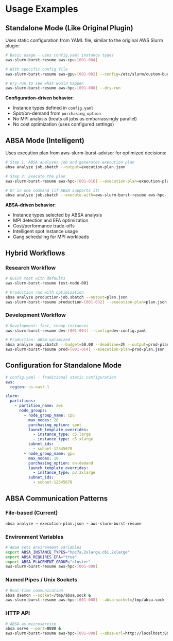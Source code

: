# Usage Examples

## Standalone Mode (Like Original Plugin)

Uses static configuration from YAML file, similar to the original AWS Slurm plugin:

```bash
# Basic usage - uses config.yaml instance types
aws-slurm-burst-resume aws-cpu-[001-004]

# With specific config file
aws-slurm-burst-resume aws-gpu-[001-002] --config=/etc/slurm/custom-burst.yaml

# Dry run to see what would happen
aws-slurm-burst-resume aws-hpc-[001-008] --dry-run
```

**Configuration-driven behavior**:
- Instance types defined in `config.yaml`
- Spot/on-demand from `purchasing_option`
- No MPI analysis (treats all jobs as embarrassingly parallel)
- No cost optimization (uses configured settings)

## ABSA Mode (Intelligent)

Uses execution plan from aws-slurm-burst-advisor for optimized decisions:

```bash
# Step 1: ABSA analyzes job and generates execution plan
absa analyze job.sbatch --output=execution-plan.json

# Step 2: Execute the plan
aws-slurm-burst-resume aws-hpc-[001-016] --execution-plan=execution-plan.json

# Or in one command (if ABSA supports it)
absa analyze job.sbatch --execute-with=aws-slurm-burst-resume aws-hpc-[001-016]
```

**ABSA-driven behavior**:
- Instance types selected by ABSA analysis
- MPI detection and EFA optimization
- Cost/performance trade-offs
- Intelligent spot instance usage
- Gang scheduling for MPI workloads

## Hybrid Workflows

### Research Workflow
```bash
# Quick test with defaults
aws-slurm-burst-resume test-node-001

# Production run with optimization
absa analyze production-job.sbatch --output=plan.json
aws-slurm-burst-resume production-[001-032] --execution-plan=plan.json
```

### Development Workflow
```bash
# Development: fast, cheap instances
aws-slurm-burst-resume dev-[001-004] --config=dev-config.yaml

# Production: ABSA-optimized
absa analyze app.sbatch --budget=50.00 --deadline=2h --output=prod-plan.json
aws-slurm-burst-resume prod-[001-064] --execution-plan=prod-plan.json
```

## Configuration for Standalone Mode

```yaml
# config.yaml - Traditional static configuration
aws:
  region: us-east-1

slurm:
  partitions:
    - partition_name: aws
      node_groups:
        - node_group_name: cpu
          max_nodes: 20
          purchasing_option: spot
          launch_template_overrides:
            - instance_type: c5.large
            - instance_type: c5.xlarge
          subnet_ids:
            - subnet-12345678
        - node_group_name: gpu
          max_nodes: 10
          purchasing_option: on-demand
          launch_template_overrides:
            - instance_type: p3.2xlarge
          subnet_ids:
            - subnet-12345678
```

## ABSA Communication Patterns

### File-based (Current)
```bash
absa analyze → execution-plan.json → aws-slurm-burst-resume
```

### Environment Variables
```bash
# ABSA sets environment variables
export ABSA_INSTANCE_TYPES="hpc7a.2xlarge,c6i.2xlarge"
export ABSA_REQUIRES_EFA="true"
export ABSA_PLACEMENT_GROUP="cluster"
aws-slurm-burst-resume aws-hpc-[001-008]
```

### Named Pipes / Unix Sockets
```bash
# Real-time communication
absa daemon --socket=/tmp/absa.sock &
aws-slurm-burst-resume aws-hpc-[001-008] --absa-socket=/tmp/absa.sock
```

### HTTP API
```bash
# ABSA as microservice
absa serve --port=8080 &
aws-slurm-burst-resume aws-hpc-[001-008] --absa-url=http://localhost:8080
```